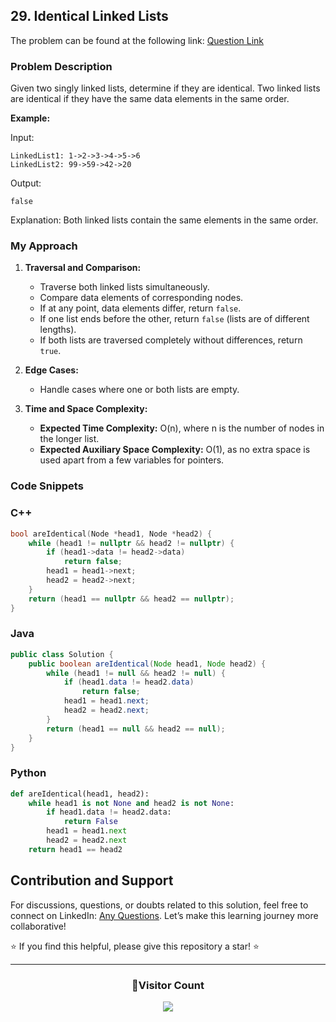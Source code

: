 ## 29. Identical Linked Lists

The problem can be found at the following link: [Question Link](https://www.geeksforgeeks.org/problems/identical-linked-lists/1)

### Problem Description

Given two singly linked lists, determine if they are identical. Two linked lists are identical if they have the same data elements in the same order.

**Example:**

Input:

```
LinkedList1: 1->2->3->4->5->6
LinkedList2: 99->59->42->20
```

Output:

```
false
```

Explanation:
Both linked lists contain the same elements in the same order.

### My Approach

1. **Traversal and Comparison:**

   - Traverse both linked lists simultaneously.
   - Compare data elements of corresponding nodes.
   - If at any point, data elements differ, return `false`.
   - If one list ends before the other, return `false` (lists are of different lengths).
   - If both lists are traversed completely without differences, return `true`.

2. **Edge Cases:**

   - Handle cases where one or both lists are empty.

3. **Time and Space Complexity:**
   - **Expected Time Complexity:** O(n), where n is the number of nodes in the longer list.
   - **Expected Auxiliary Space Complexity:** O(1), as no extra space is used apart from a few variables for pointers.

### Code Snippets

### C++

```cpp
bool areIdentical(Node *head1, Node *head2) {
    while (head1 != nullptr && head2 != nullptr) {
        if (head1->data != head2->data)
            return false;
        head1 = head1->next;
        head2 = head2->next;
    }
    return (head1 == nullptr && head2 == nullptr);
}
```

### Java

```java
public class Solution {
    public boolean areIdentical(Node head1, Node head2) {
        while (head1 != null && head2 != null) {
            if (head1.data != head2.data)
                return false;
            head1 = head1.next;
            head2 = head2.next;
        }
        return (head1 == null && head2 == null);
    }
}
```

### Python

```python
def areIdentical(head1, head2):
    while head1 is not None and head2 is not None:
        if head1.data != head2.data:
            return False
        head1 = head1.next
        head2 = head2.next
    return head1 == head2
```

## Contribution and Support

For discussions, questions, or doubts related to this solution, feel free to connect on LinkedIn: [Any Questions](https://www.linkedin.com/in/patel-hetkumar-sandipbhai-8b110525a/). Let’s make this learning journey more collaborative!

⭐ If you find this helpful, please give this repository a star! ⭐

---

<div align="center">
  <h3><b>📍Visitor Count</b></h3>
</div>

<p align="center">
  <img src="https://visitor-badge.laobi.icu/badge?page_id=Hunterdii.GeeksforGeeks-POTD" />
</p>
